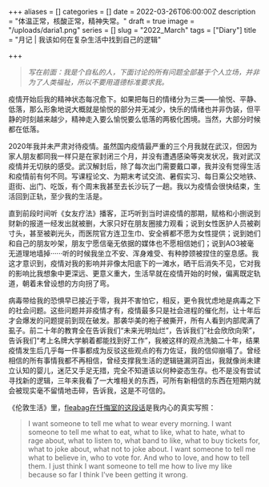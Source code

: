 +++
aliases = []
categories = []
date = 2022-03-26T06:00:00Z
description = "体温正常，核酸正常，精神失常。"
draft = true
image = "/uploads/daria1.png"
series = []
slug = "2022_March"
tags = ["Diary"]
title = "月记 | 我该如何在复杂生活中找到自己的逻辑"

+++
> _写在前面：我是个自私的人，下面讨论的所有问题全部基于个人立场，并非为了人类福祉，所以不要用道德标准要求我。_

疫情开始后我的精神状态每况愈下。如果把每日的情绪分为三类——愉悦、平静、低落，那么形象地说大概就是愉悦的部分并无减少，快乐的情绪也并非伪装，但平静的时刻越来越少，精神走入要么愉悦要么低落的两极化困境。当然，大部分时候都在低落。

2020年我并未严肃对待疫情。虽然国内疫情最严重的三个月我就在武汉，但因为家人朋友都同我一样只是在家封闭三个月，并没有遭遇感染等突发状况，我对武汉疫情并无切肤的感受。武汉解封后，除了每次出门需要戴口罩，我并没有觉得生活和疫情前有何不同。写课程论文、为期末考试交流、暑假实习、每日乘公交地铁、逛街、出门、吃饭，有个周末我甚至去长沙玩了一趟。我以为疫情会很快结束，生活回到正轨，至少我的生活是。

直到前段时间听《女友疗法》播客，正巧听到当时讲疫情的那期，赋格和小捌说到财新的报道一经发出就被删，大家只好在朋友圈接力观看；说到女性医护人员被剃寸头，甚至被剃光头，而医院官方连卫生巾、安全裤都不愿为女性提供；说到她们和自己的朋友吵架，朋友宁愿信毫无依据的媒体也不愿相信她们；说到AO3被毫无道理地墙掉······听的时候我坐立不安、浑身难受、有种脖颈被捏住的窒息感。我这才意识到，疫情对我的影响并非像太阳底下的一滩水，晒干后消失不见，它对我的影响比我想象中更深远、更意义重大，生活早就在疫情开始的时候，偏离既定轨道，朝着未曾设想的方向拐了弯。

病毒带给我的恐惧早已接近于零，我并不害怕它，相反，更令我忧虑地是病毒之下的社会问题。这些问题并非疫情才有，疫情最多只是社会进程的催化剂，让十年后才会爆发的问题提前到现在破发。那袭华美的袍子被撕开，所有人看到内部爬满了虱子。前二十年的教育全在告诉我们“未来光明灿烂”，告诉我们“社会欣欣向荣”，告诉我们“考上名牌大学躺着都能找到好工作”，我被这样的观点洗脑二十年，结果疫情发生后几乎每一件事都成为反驳这些观点的有力佐证，我的信仰崩塌了。曾经相信的所有事情我都不再相信，曾经支撑我生活的逻辑链漏洞百出，我就像尚未建立认知的婴儿，迷茫又手足无措，完全不知道该以何种姿态生存。也不是没有尝试寻找新的逻辑，三年来我看了一大堆相关的东西，可所有新相信的东西在短期内就会被现实毫不留情地击碎，告诉我，这是不可信的。

《伦敦生活》里，[fleabag在忏悔室的这段话](https://img9.doubanio.com/view/photo/raw/public/p2551919869.jpg)是我内心的真实写照：

> I want someone to tell me what to wear every morning. I want someone to tell me what to eat, what to like, what to hate, what to rage about, what to listen to, what band to like, what to buy tickets for, what to joke about, what not to joke about. I want someone to tell me what to believe in, who to vote for. And who to love, and how to tell them. I just think I want someone to tell me how to live my like because so far I think I've been getting it wrong. 